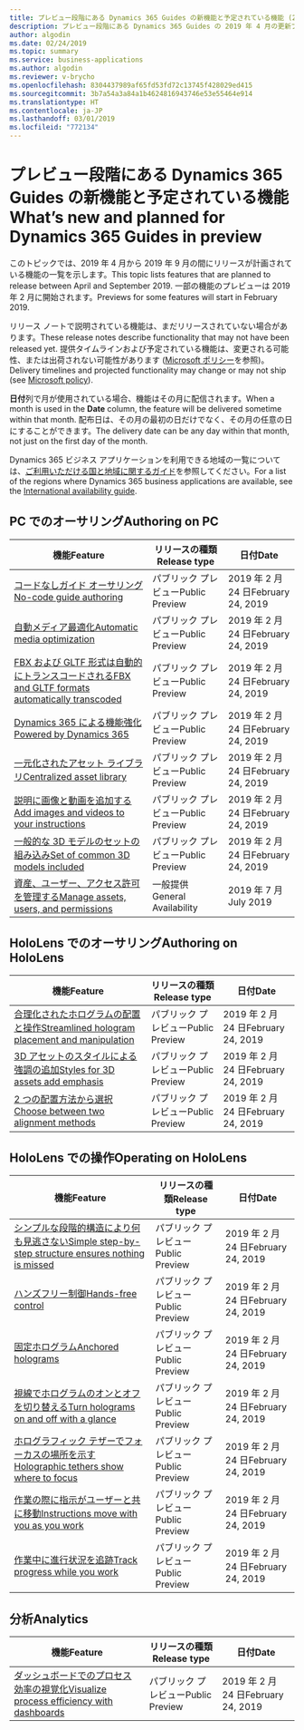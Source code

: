 ```yaml
---
title: プレビュー段階にある Dynamics 365 Guides の新機能と予定されている機能 (2019 年 4 月)
description: プレビュー段階にある Dynamics 365 Guides の 2019 年 4 月の更新プログラムで予定されている機能
author: algodin
ms.date: 02/24/2019
ms.topic: summary
ms.service: business-applications
ms.author: algodin
ms.reviewer: v-brycho
ms.openlocfilehash: 8304437989af65fd53fd72c13745f428029ed415
ms.sourcegitcommit: 3b7a54a3a84a1b4624816943746e53e55464e914
ms.translationtype: HT
ms.contentlocale: ja-JP
ms.lasthandoff: 03/01/2019
ms.locfileid: "772134"
---
```

#  <a name="whats-new-and-planned-for-dynamics-365-guides-in-preview"></a><span data-ttu-id="c1899-103">プレビュー段階にある Dynamics 365 Guides の新機能と予定されている機能</span><span class="sxs-lookup"><span data-stu-id="c1899-103">What’s new and planned for Dynamics 365 Guides in preview</span></span>

<span data-ttu-id="c1899-104">このトピックでは、2019 年 4 月から 2019 年 9 月の間にリリースが計画されている機能の一覧を示します。</span><span class="sxs-lookup"><span data-stu-id="c1899-104">This topic lists features that are planned to release between April and September 2019.</span></span> <span data-ttu-id="c1899-105">一部の機能のプレビューは 2019 年 2 月に開始されます。</span><span class="sxs-lookup"><span data-stu-id="c1899-105">Previews for some features will start in February 2019.</span></span>

<span data-ttu-id="c1899-106">リリース ノートで説明されている機能は、まだリリースされていない場合があります。</span><span class="sxs-lookup"><span data-stu-id="c1899-106">These release notes describe functionality that may not have been released yet.</span></span> <span data-ttu-id="c1899-107">提供タイムラインおよび予定されている機能は、変更される可能性、または出荷されない可能性があります ([Microsoft ポリシー](https://go.microsoft.com/fwlink/p/?linkid=2007332)を参照)。</span><span class="sxs-lookup"><span data-stu-id="c1899-107">Delivery timelines and projected functionality may change or may not ship (see [Microsoft policy](https://go.microsoft.com/fwlink/p/?linkid=2007332)).</span></span>

<span data-ttu-id="c1899-108">**日付**列で月が使用されている場合、機能はその月に配信されます。</span><span class="sxs-lookup"><span data-stu-id="c1899-108">When a month is used in the **Date** column, the feature will be delivered sometime within that month.</span></span> <span data-ttu-id="c1899-109">配布日は、その月の最初の日だけでなく、その月の任意の日にすることができます。</span><span class="sxs-lookup"><span data-stu-id="c1899-109">The delivery date can be any day within that month, not just on the first day of the month.</span></span>

<span data-ttu-id="c1899-110">Dynamics 365 ビジネス アプリケーションを利用できる地域の一覧については、[ご利用いただける国と地域に関するガイド](https://aka.ms/dynamics_365_international_availability_deck)を参照してください。</span><span class="sxs-lookup"><span data-stu-id="c1899-110">For a list of the regions where Dynamics 365 business applications are available, see the [International availability guide](https://aka.ms/dynamics_365_international_availability_deck).</span></span>


## <a name="authoring-on-pc"></a><span data-ttu-id="c1899-111">PC でのオーサリング</span><span class="sxs-lookup"><span data-stu-id="c1899-111">Authoring on PC</span></span>
 
| <span data-ttu-id="c1899-112">機能</span><span class="sxs-lookup"><span data-stu-id="c1899-112">Feature</span></span>                                                                       | <span data-ttu-id="c1899-113">リリースの種類</span><span class="sxs-lookup"><span data-stu-id="c1899-113">Release type</span></span>         | <span data-ttu-id="c1899-114">日付</span><span class="sxs-lookup"><span data-stu-id="c1899-114">Date</span></span> |
|-------------------------------------------------------------------------------|----------------------|----------------------|
| [<span data-ttu-id="c1899-115">コードなしガイド オーサリング</span><span class="sxs-lookup"><span data-stu-id="c1899-115">No-code guide authoring</span></span>](no-code-authoring.md)                         | <span data-ttu-id="c1899-116">パブリック プレビュー</span><span class="sxs-lookup"><span data-stu-id="c1899-116">Public Preview</span></span>      | <span data-ttu-id="c1899-117">2019 年 2 月 24 日</span><span class="sxs-lookup"><span data-stu-id="c1899-117">February 24, 2019</span></span>             |
| [<span data-ttu-id="c1899-118">自動メディア最適化</span><span class="sxs-lookup"><span data-stu-id="c1899-118">Automatic media optimization</span></span>](automatic-media-optimization.md)               | <span data-ttu-id="c1899-119">パブリック プレビュー</span><span class="sxs-lookup"><span data-stu-id="c1899-119">Public Preview</span></span>      | <span data-ttu-id="c1899-120">2019 年 2 月 24 日</span><span class="sxs-lookup"><span data-stu-id="c1899-120">February 24, 2019</span></span>             |
| [<span data-ttu-id="c1899-121">FBX および GLTF 形式は自動的にトランスコードされる</span><span class="sxs-lookup"><span data-stu-id="c1899-121">FBX and GLTF formats automatically transcoded</span></span>](formats-transcoded.md)         | <span data-ttu-id="c1899-122">パブリック プレビュー</span><span class="sxs-lookup"><span data-stu-id="c1899-122">Public Preview</span></span>      | <span data-ttu-id="c1899-123">2019 年 2 月 24 日</span><span class="sxs-lookup"><span data-stu-id="c1899-123">February 24, 2019</span></span>             |
| [<span data-ttu-id="c1899-124">Dynamics 365 による機能強化</span><span class="sxs-lookup"><span data-stu-id="c1899-124">Powered by Dynamics 365</span></span>](powered-by-dynamics-365.md)            | <span data-ttu-id="c1899-125">パブリック プレビュー</span><span class="sxs-lookup"><span data-stu-id="c1899-125">Public Preview</span></span>      | <span data-ttu-id="c1899-126">2019 年 2 月 24 日</span><span class="sxs-lookup"><span data-stu-id="c1899-126">February 24, 2019</span></span>             |
| [<span data-ttu-id="c1899-127">一元化されたアセット ライブラリ</span><span class="sxs-lookup"><span data-stu-id="c1899-127">Centralized asset library</span></span>](centralized-asset-library.md)                 | <span data-ttu-id="c1899-128">パブリック プレビュー</span><span class="sxs-lookup"><span data-stu-id="c1899-128">Public Preview</span></span>      | <span data-ttu-id="c1899-129">2019 年 2 月 24 日</span><span class="sxs-lookup"><span data-stu-id="c1899-129">February 24, 2019</span></span>            |
| [<span data-ttu-id="c1899-130">説明に画像と動画を追加する</span><span class="sxs-lookup"><span data-stu-id="c1899-130">Add images and videos to your instructions</span></span>](images-videos.md)                     | <span data-ttu-id="c1899-131">パブリック プレビュー</span><span class="sxs-lookup"><span data-stu-id="c1899-131">Public Preview</span></span>      | <span data-ttu-id="c1899-132">2019 年 2 月 24 日</span><span class="sxs-lookup"><span data-stu-id="c1899-132">February 24, 2019</span></span>             |
| [<span data-ttu-id="c1899-133">一般的な 3D モデルのセットの組み込み</span><span class="sxs-lookup"><span data-stu-id="c1899-133">Set of common 3D models included</span></span>](common-3D-models.md)                      | <span data-ttu-id="c1899-134">パブリック プレビュー</span><span class="sxs-lookup"><span data-stu-id="c1899-134">Public Preview</span></span>      | <span data-ttu-id="c1899-135">2019 年 2 月 24 日</span><span class="sxs-lookup"><span data-stu-id="c1899-135">February 24, 2019</span></span>             |
| [<span data-ttu-id="c1899-136">資産、ユーザー、アクセス許可を管理する</span><span class="sxs-lookup"><span data-stu-id="c1899-136">Manage assets, users, and permissions</span></span>](admin-portal.md)                | <span data-ttu-id="c1899-137">一般提供</span><span class="sxs-lookup"><span data-stu-id="c1899-137">General Availability</span></span>      | <span data-ttu-id="c1899-138">2019 年 7 月</span><span class="sxs-lookup"><span data-stu-id="c1899-138">July 2019</span></span>      |


## <a name="authoring-on-hololens"></a><span data-ttu-id="c1899-139">HoloLens でのオーサリング</span><span class="sxs-lookup"><span data-stu-id="c1899-139">Authoring on HoloLens</span></span>
 
| <span data-ttu-id="c1899-140">機能</span><span class="sxs-lookup"><span data-stu-id="c1899-140">Feature</span></span>                                                                       | <span data-ttu-id="c1899-141">リリースの種類</span><span class="sxs-lookup"><span data-stu-id="c1899-141">Release type</span></span>         | <span data-ttu-id="c1899-142">日付</span><span class="sxs-lookup"><span data-stu-id="c1899-142">Date</span></span> |
|-------------------------------------------------------------------------------|----------------------|----------------------|
| [<span data-ttu-id="c1899-143">合理化されたホログラムの配置と操作</span><span class="sxs-lookup"><span data-stu-id="c1899-143">Streamlined hologram placement and manipulation</span></span>](streamlined-hologram-placement.md)    | <span data-ttu-id="c1899-144">パブリック プレビュー</span><span class="sxs-lookup"><span data-stu-id="c1899-144">Public Preview</span></span>  | <span data-ttu-id="c1899-145">2019 年 2 月 24 日</span><span class="sxs-lookup"><span data-stu-id="c1899-145">February 24, 2019</span></span>       |
| [<span data-ttu-id="c1899-146">3D アセットのスタイルによる強調の追加</span><span class="sxs-lookup"><span data-stu-id="c1899-146">Styles for 3D assets add emphasis</span></span>](styles.md)               | <span data-ttu-id="c1899-147">パブリック プレビュー</span><span class="sxs-lookup"><span data-stu-id="c1899-147">Public Preview</span></span>      | <span data-ttu-id="c1899-148">2019 年 2 月 24 日</span><span class="sxs-lookup"><span data-stu-id="c1899-148">February 24, 2019</span></span>             |
| [<span data-ttu-id="c1899-149">2 つの配置方法から選択</span><span class="sxs-lookup"><span data-stu-id="c1899-149">Choose between two alignment methods</span></span>](alignment.md)                               | <span data-ttu-id="c1899-150">パブリック プレビュー</span><span class="sxs-lookup"><span data-stu-id="c1899-150">Public Preview</span></span>      | <span data-ttu-id="c1899-151">2019 年 2 月 24 日</span><span class="sxs-lookup"><span data-stu-id="c1899-151">February 24, 2019</span></span>             |


## <a name="operating-on-hololens"></a><span data-ttu-id="c1899-152">HoloLens での操作</span><span class="sxs-lookup"><span data-stu-id="c1899-152">Operating on HoloLens</span></span>
 
| <span data-ttu-id="c1899-153">機能</span><span class="sxs-lookup"><span data-stu-id="c1899-153">Feature</span></span>                                                                       | <span data-ttu-id="c1899-154">リリースの種類</span><span class="sxs-lookup"><span data-stu-id="c1899-154">Release type</span></span>         | <span data-ttu-id="c1899-155">日付</span><span class="sxs-lookup"><span data-stu-id="c1899-155">Date</span></span> |
|-------------------------------------------------------------------------------|----------------------|----------------------|
| [<span data-ttu-id="c1899-156">シンプルな段階的構造により何も見逃さない</span><span class="sxs-lookup"><span data-stu-id="c1899-156">Simple step-by-step structure ensures nothing is missed</span></span>](step-by-step.md)    | <span data-ttu-id="c1899-157">パブリック プレビュー</span><span class="sxs-lookup"><span data-stu-id="c1899-157">Public Preview</span></span>  | <span data-ttu-id="c1899-158">2019 年 2 月 24 日</span><span class="sxs-lookup"><span data-stu-id="c1899-158">February 24, 2019</span></span>       |
| [<span data-ttu-id="c1899-159">ハンズフリー制御</span><span class="sxs-lookup"><span data-stu-id="c1899-159">Hands-free control</span></span>](hands-free-control.md)               | <span data-ttu-id="c1899-160">パブリック プレビュー</span><span class="sxs-lookup"><span data-stu-id="c1899-160">Public Preview</span></span>      | <span data-ttu-id="c1899-161">2019 年 2 月 24 日</span><span class="sxs-lookup"><span data-stu-id="c1899-161">February 24, 2019</span></span>             |
| [<span data-ttu-id="c1899-162">固定ホログラム</span><span class="sxs-lookup"><span data-stu-id="c1899-162">Anchored holograms</span></span>](anchored-holograms.md)                               | <span data-ttu-id="c1899-163">パブリック プレビュー</span><span class="sxs-lookup"><span data-stu-id="c1899-163">Public Preview</span></span>      | <span data-ttu-id="c1899-164">2019 年 2 月 24 日</span><span class="sxs-lookup"><span data-stu-id="c1899-164">February 24, 2019</span></span>             |
| [<span data-ttu-id="c1899-165">視線でホログラムのオンとオフを切り替える</span><span class="sxs-lookup"><span data-stu-id="c1899-165">Turn holograms on and off with a glance</span></span>](holographic-toggle.md)                               | <span data-ttu-id="c1899-166">パブリック プレビュー</span><span class="sxs-lookup"><span data-stu-id="c1899-166">Public Preview</span></span>      | <span data-ttu-id="c1899-167">2019 年 2 月 24 日</span><span class="sxs-lookup"><span data-stu-id="c1899-167">February 24, 2019</span></span>             |
| [<span data-ttu-id="c1899-168">ホログラフィック テザーでフォーカスの場所を示す</span><span class="sxs-lookup"><span data-stu-id="c1899-168">Holographic tethers show where to focus</span></span>](holographic-tether.md)                               | <span data-ttu-id="c1899-169">パブリック プレビュー</span><span class="sxs-lookup"><span data-stu-id="c1899-169">Public Preview</span></span>      | <span data-ttu-id="c1899-170">2019 年 2 月 24 日</span><span class="sxs-lookup"><span data-stu-id="c1899-170">February 24, 2019</span></span>             |
| [<span data-ttu-id="c1899-171">作業の際に指示がユーザーと共に移動</span><span class="sxs-lookup"><span data-stu-id="c1899-171">Instructions move with you as you work</span></span>](tag-along.md)                               | <span data-ttu-id="c1899-172">パブリック プレビュー</span><span class="sxs-lookup"><span data-stu-id="c1899-172">Public Preview</span></span>      | <span data-ttu-id="c1899-173">2019 年 2 月 24 日</span><span class="sxs-lookup"><span data-stu-id="c1899-173">February 24, 2019</span></span>             |
| [<span data-ttu-id="c1899-174">作業中に進行状況を追跡</span><span class="sxs-lookup"><span data-stu-id="c1899-174">Track progress while you work</span></span>](track-progress.md)                               | <span data-ttu-id="c1899-175">パブリック プレビュー</span><span class="sxs-lookup"><span data-stu-id="c1899-175">Public Preview</span></span>      | <span data-ttu-id="c1899-176">2019 年 2 月 24 日</span><span class="sxs-lookup"><span data-stu-id="c1899-176">February 24, 2019</span></span>       |


## <a name="analytics"></a><span data-ttu-id="c1899-177">分析</span><span class="sxs-lookup"><span data-stu-id="c1899-177">Analytics</span></span>
 
| <span data-ttu-id="c1899-178">機能</span><span class="sxs-lookup"><span data-stu-id="c1899-178">Feature</span></span>                                                                       | <span data-ttu-id="c1899-179">リリースの種類</span><span class="sxs-lookup"><span data-stu-id="c1899-179">Release type</span></span>         | <span data-ttu-id="c1899-180">日付</span><span class="sxs-lookup"><span data-stu-id="c1899-180">Date</span></span> |
|-------------------------------------------------------------------------------|----------------------|----------------------|
| [<span data-ttu-id="c1899-181">ダッシュボードでのプロセス効率の視覚化</span><span class="sxs-lookup"><span data-stu-id="c1899-181">Visualize process efficiency with dashboards</span></span>](visualize-user-data.md)                               | <span data-ttu-id="c1899-182">パブリック プレビュー</span><span class="sxs-lookup"><span data-stu-id="c1899-182">Public Preview</span></span>       | <span data-ttu-id="c1899-183">2019 年 2 月 24 日</span><span class="sxs-lookup"><span data-stu-id="c1899-183">February 24, 2019</span></span>             |


